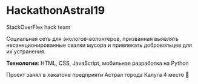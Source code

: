# HackathonAstral19
StackOverFlex hack team

Социальная сеть для экологов-волонтеров, 
призванная выявлять несанкционированные свалки мусора и привлекать добровольцев для их устранения.

**Технологии**: HTML, CSS, JavaScript, мобильная разработка на Python

Проект занял в хакатоне предприяти Астрал города Калуга 4 место 🏅
